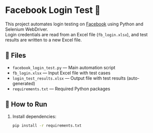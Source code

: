 # Facebook Login Test 🔐

This project automates login testing on [Facebook](https://www.facebook.com/) using Python and Selenium WebDriver.  
Login credentials are read from an Excel file (`fb_login.xlsx`), and test results are written to a new Excel file.

## 📁 Files

- `facebook_login_test.py` — Main automation script
- `fb_login.xlsx` — Input Excel file with test cases
- `login_test_results.xlsx` — Output file with test results (auto-generated)
- `requirements.txt` — Required Python packages

## 🚀 How to Run

1. Install dependencies:
   ```bash
   pip install -r requirements.txt
